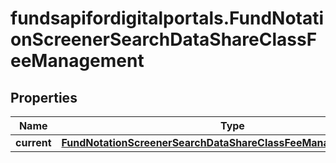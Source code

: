 # fundsapifordigitalportals.FundNotationScreenerSearchDataShareClassFeeManagement

## Properties

Name | Type | Description | Notes
------------ | ------------- | ------------- | -------------
**current** | [**FundNotationScreenerSearchDataShareClassFeeManagementCurrent**](FundNotationScreenerSearchDataShareClassFeeManagementCurrent.md) |  | [optional] 


